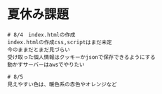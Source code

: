 # 夏休み課題

    # 8/4　index.htmlの作成
    index.htmlの作成css,scriptはまだ未定
    今のままだとまだ見づらい
    受け取った個人情報はクッキーかjsonで保存できるようにする
    動かすサーバーはawsでやりたい

    # 8/5
    見えやすい色は、暖色系の赤色やオレンジなど